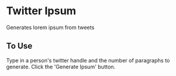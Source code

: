 Twitter Ipsum
=============

Generates lorem ipsum from tweets

To Use
------

Type in a person's twitter handle and the number of paragraphs to generate. Click the 'Generate Ipsum' button.
